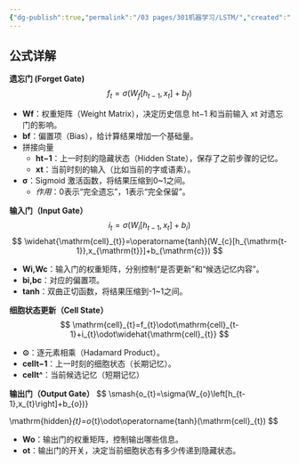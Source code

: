 ```yaml
---
{"dg-publish":true,"permalink":"/03 pages/301机器学习/LSTM/","created":"2025-02-26T13:54:11.172+08:00","updated":"2025-03-04T14:19:17.181+08:00"}
---
```


## 公式详解
**遗忘门 (Forget Gate)**
$$
f_{t}=\sigma(W_{f}[h_{t-1},x_{t}]+b_{f})
$$
- **Wf**：权重矩阵（Weight Matrix），决定历史信息 ht−1 和当前输入 xt 对遗忘门的影响。
- **bf**：偏置项（Bias），给计算结果增加一个基础量。
- 拼接向量
	- **ht−1**：上一时刻的隐藏状态（Hidden State），保存了之前步骤的记忆。
	- **xt**：当前时刻的输入（比如当前的字或语素）。
- **σ**：Sigmoid 激活函数，将结果压缩到0~1之间。
    - _作用_：0表示“完全遗忘”，1表示“完全保留”。

**输入门（Input Gate）**
$$
i_{t}=\sigma(W_{i}\left[h_{t-1},x_{t}\right]+b_{i})
$$
$$
\widehat{\mathrm{cell}_{t}}=\operatorname{tanh}(W_{c}[h_{\mathrm{t-1}},x_{\mathrm{t}}]+b_{\mathrm{c}})
$$
- **Wi,Wc**：输入门的权重矩阵，分别控制“是否更新”和“候选记忆内容”。
- **bi,bc**：对应的偏置项。
- **tanh⁡**：双曲正切函数，将结果压缩到-1~1之间。

 **细胞状态更新（Cell State）**
$$
\mathrm{cell}_{t}=f_{t}\odot\mathrm{cell}_{t-1}+i_{t}\odot\widehat{\mathrm{cell}_{t}}
$$
- **⊙**：逐元素相乘（Hadamard Product）。
- **cellt−1**：上一时刻的细胞状态（长期记忆）。
- **cellt^**：当前候选记忆（短期记忆）

**输出门（Output Gate）**
$$
\smash{o_{t}=\sigma(W_{o}\left[h_{t-1},x_{t}\right]+b_{o})}

\mathrm{hidden}_{t}=o_{t}\odot\operatorname{tanh}(\mathrm{cell}_{t})
$$
- **Wo**：输出门的权重矩阵，控制输出哪些信息。
- **ot**：输出门的开关，决定当前细胞状态有多少传递到隐藏状态。
